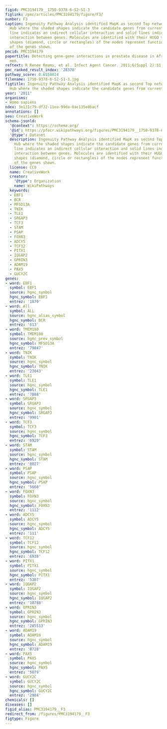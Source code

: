 ```yaml
---
figid: PMC3194179__1750-9378-6-S2-S1-3
figlink: /pmc/articles/PMC3194179/figure/F3/
number: F3
caption: Ingenuity Pathway Analysis identified MapK as second Top network signaling
  Hub where the shaded shapes indicate the candidate genes from current study. Dotted
  line indicates an indirect cellular interaction and solid lines indicate a physical
  interaction between genes. Molecules are identified with their HUGO symbol. Different
  shapes (diamond, circle or rectangles) of the nodes represent functional classification
  of the genes shown.
pmcid: PMC3194179
papertitle: Detecting gene-gene interactions in prostate disease in African American
  men.
reftext: R Renee Reams, et al. Infect Agent Cancer. 2011;6(Suppl 2):S1-S1.
pmc_ranked_result_index: '28370'
pathway_score: 0.6558024
filename: 1750-9378-6-S2-S1-3.jpg
figtitle: Ingenuity Pathway Analysis identified MapK as second Top network signaling
  Hub where the shaded shapes indicate the candidate genes from current study
year: '2011'
organisms:
- Homo sapiens
ndex: 3e131c79-df32-11ea-99da-0ac135e8bacf
annotations: []
seo: CreativeWork
schema-jsonld:
  '@context': https://schema.org/
  '@id': https://pfocr.wikipathways.org/figures/PMC3194179__1750-9378-6-S2-S1-3.html
  '@type': Dataset
  description: Ingenuity Pathway Analysis identified MapK as second Top network signaling
    Hub where the shaded shapes indicate the candidate genes from current study. Dotted
    line indicates an indirect cellular interaction and solid lines indicate a physical
    interaction between genes. Molecules are identified with their HUGO symbol. Different
    shapes (diamond, circle or rectangles) of the nodes represent functional classification
    of the genes shown.
  license: CC0
  name: CreativeWork
  creator:
    '@type': Organization
    name: WikiPathways
  keywords:
  - EBF1
  - BCR
  - MFSD13A
  - TNIK
  - TLE1
  - SRGAP3
  - TCF3
  - STAM
  - PSAP
  - FOXN3
  - ADCY5
  - TCF12
  - PITX1
  - IQGAP2
  - GPRIN3
  - ADAM19
  - PAX5
  - GUCY2C
genes:
- word: EBF1
  symbol: EBF1
  source: hgnc_symbol
  hgnc_symbol: EBF1
  entrez: '1879'
- word: All
  symbol: ALL
  source: hgnc_alias_symbol
  hgnc_symbol: BCR
  entrez: '613'
- word: TMEM180
  symbol: TMEM180
  source: hgnc_prev_symbol
  hgnc_symbol: MFSD13A
  entrez: '79847'
- word: TNIK
  symbol: TNIK
  source: hgnc_symbol
  hgnc_symbol: TNIK
  entrez: '23043'
- word: TLE1
  symbol: TLE1
  source: hgnc_symbol
  hgnc_symbol: TLE1
  entrez: '7088'
- word: SRGAP3
  symbol: SRGAP3
  source: hgnc_symbol
  hgnc_symbol: SRGAP3
  entrez: '9901'
- word: TCF3
  symbol: TCF3
  source: hgnc_symbol
  hgnc_symbol: TCF3
  entrez: '6929'
- word: STAM
  symbol: STAM
  source: hgnc_symbol
  hgnc_symbol: STAM
  entrez: '8027'
- word: PSAP
  symbol: PSAP
  source: hgnc_symbol
  hgnc_symbol: PSAP
  entrez: '5660'
- word: FOXN3
  symbol: FOXN3
  source: hgnc_symbol
  hgnc_symbol: FOXN3
  entrez: '1112'
- word: ADCY5
  symbol: ADCY5
  source: hgnc_symbol
  hgnc_symbol: ADCY5
  entrez: '111'
- word: TCF12
  symbol: TCF12
  source: hgnc_symbol
  hgnc_symbol: TCF12
  entrez: '6938'
- word: PITX1
  symbol: PITX1
  source: hgnc_symbol
  hgnc_symbol: PITX1
  entrez: '5307'
- word: IQGAP2
  symbol: IQGAP2
  source: hgnc_symbol
  hgnc_symbol: IQGAP2
  entrez: '10788'
- word: GPRIN3
  symbol: GPRIN3
  source: hgnc_symbol
  hgnc_symbol: GPRIN3
  entrez: '285513'
- word: ADAM19
  symbol: ADAM19
  source: hgnc_symbol
  hgnc_symbol: ADAM19
  entrez: '8728'
- word: PAX5
  symbol: PAX5
  source: hgnc_symbol
  hgnc_symbol: PAX5
  entrez: '5079'
- word: GUCY2C
  symbol: GUCY2C
  source: hgnc_symbol
  hgnc_symbol: GUCY2C
  entrez: '2984'
chemicals: []
diseases: []
figid_alias: PMC3194179__F3
redirect_from: /figures/PMC3194179__F3
figtype: Figure
---
```


